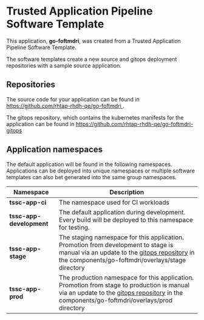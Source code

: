 # Trusted Application Pipeline Software Template

This application, **go-foftmdri**, was created from a Trusted Application Pipeline Software Template.

The software templates create a new source and gitops deployment repositories with a sample source application. 

## Repositories

The source code for your application can be found in [https://github.com/rhtap-rhdh-qe/go-foftmdri ](https://github.com/rhtap-rhdh-qe/go-foftmdri ).
 
The gitops repository, which contains the kubernetes manifests for the application can be found in 
[https://github.com/rhtap-rhdh-qe/go-foftmdri-gitops ](https://github.com/rhtap-rhdh-qe/go-foftmdri-gitops ) 

## Application namespaces 

The default application will be found in the following namespaces. Applications can be deployed into unique namespaces or multiple software templates can also bet generated into the same group namespaces.  

|  Namespace   |  Description   |  
| -------- | -------- |
| **tssc-app-ci** | The namespace used for CI workloads |
| **tssc-app-development** | The default application during development. Every build will be deployed to this namespace for testing. |
| **tssc-app-stage** | The staging namespace for this application. Promotion from development to stage is manual via an update to the [gitops repository](https://github.com/rhtap-rhdh-qe/go-foftmdri-gitops ) in the components/go-foftmdri/overlays/stage directory |
| **tssc-app-prod** | The production namespace for this application. Promotion from stage to production is manual via an update to the [gitops repository](https://github.com/rhtap-rhdh-qe/go-foftmdri-gitops ) in the components/go-foftmdri/overlays/prod directory |